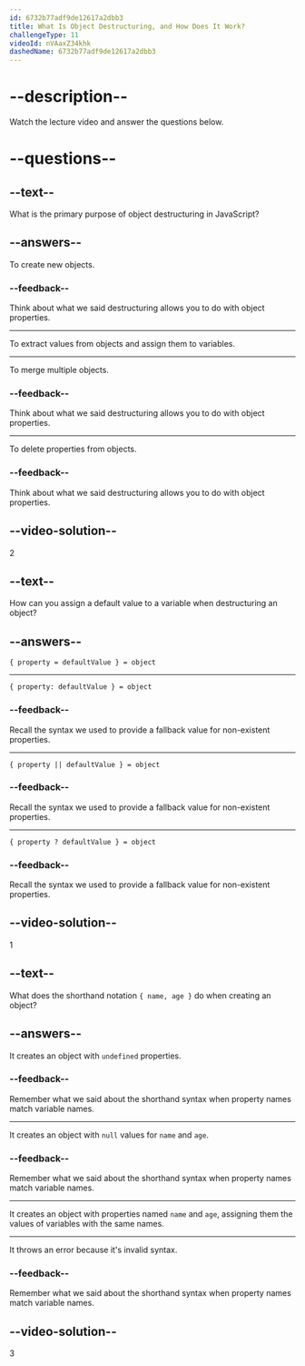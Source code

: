 ```yaml
---
id: 6732b77adf9de12617a2dbb3
title: What Is Object Destructuring, and How Does It Work?
challengeType: 11
videoId: nVAaxZ34khk
dashedName: 6732b77adf9de12617a2dbb3
---
```


# --description--

Watch the lecture video and answer the questions below.

# --questions--

## --text--

What is the primary purpose of object destructuring in JavaScript?

## --answers--

To create new objects.

### --feedback--

Think about what we said destructuring allows you to do with object properties.

---

To extract values from objects and assign them to variables.

---

To merge multiple objects.

### --feedback--

Think about what we said destructuring allows you to do with object properties.

---

To delete properties from objects.

### --feedback--

Think about what we said destructuring allows you to do with object properties.

## --video-solution--

2

## --text--

How can you assign a default value to a variable when destructuring an object?

## --answers--

`{ property = defaultValue } = object`

---

`{ property: defaultValue } = object`

### --feedback--

Recall the syntax we used to provide a fallback value for non-existent properties.

---

`{ property || defaultValue } = object`

### --feedback--

Recall the syntax we used to provide a fallback value for non-existent properties.

---

`{ property ? defaultValue } = object`

### --feedback--

Recall the syntax we used to provide a fallback value for non-existent properties.

## --video-solution--

1

## --text--

What does the shorthand notation `{ name, age }` do when creating an object?

## --answers--

It creates an object with `undefined` properties.

### --feedback--

Remember what we said about the shorthand syntax when property names match variable names.

---

It creates an object with `null` values for `name` and `age`.

### --feedback--

Remember what we said about the shorthand syntax when property names match variable names.

---

It creates an object with properties named `name` and `age`, assigning them the values of variables with the same names.

---

It throws an error because it's invalid syntax.

### --feedback--

Remember what we said about the shorthand syntax when property names match variable names.

## --video-solution--

3
